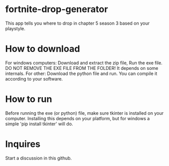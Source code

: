 # fortnite-drop-generator
This app tells you where to drop in chapter 5 season 3 based on your playstyle.
# How to download
For windows computers:
Download and extract the zip file,
Run the exe file. DO NOT REMOVE THE EXE FILE FROM THE FOLDER! It depends on some internals.
For other:
Download the python file and run. You can compile it according to your software.
# How to run
Before running the exe (or python) file, make sure tkinter is installed on your computer.
Installing this depends on your platform, but for windows a simple 'pip install tkinter' will do.
# Inquires
Start a discussion in this github.
